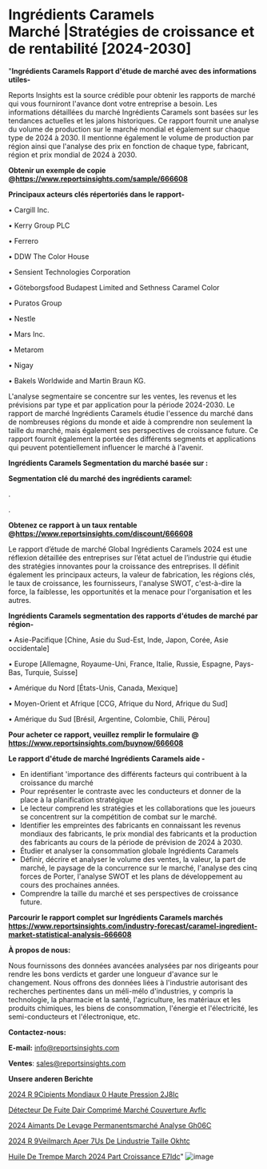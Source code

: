 # Ingrédients Caramels Marché |Stratégies de croissance et de rentabilité [2024-2030]

"<strong>Ingrédients Caramels Rapport d'étude de marché avec des informations utiles-</strong>

Reports Insights est la source crédible pour obtenir les rapports de marché qui vous fourniront l'avance dont votre entreprise a besoin. Les informations détaillées du marché Ingrédients Caramels sont basées sur les tendances actuelles et les jalons historiques. Ce rapport fournit une analyse du volume de production sur le marché mondial et également sur chaque type de 2024 à 2030. Il mentionne également le volume de production par région ainsi que l'analyse des prix en fonction de chaque type, fabricant, région et prix mondial de 2024 à 2030.

<strong><b>Obtenir un exemple de copie @</b></strong><a href=https://www.reportsinsights.com/sample/666608><strong><b>https://www.reportsinsights.com/sample/666608</b></strong></a>

<b>Principaux acteurs clés répertoriés dans le rapport-</b>

<b> </b>• Cargill Inc.

• Kerry Group PLC

• Ferrero

• DDW The Color House

• Sensient Technologies Corporation

• Göteborgsfood Budapest Limited and Sethness Caramel Color

• Puratos Group

• Nestle

• Mars Inc.

• Metarom

• Nigay

• Bakels Worldwide and Martin Braun KG.

L'analyse segmentaire se concentre sur les ventes, les revenus et les prévisions par type et par application pour la période 2024-2030. Le rapport de marché Ingrédients Caramels étudie l'essence du marché dans de nombreuses régions du monde et aide à comprendre non seulement la taille du marché, mais également ses perspectives de croissance future. Ce rapport fournit également la portée des différents segments et applications qui peuvent potentiellement influencer le marché à l'avenir.

<strong>Ingrédients Caramels Segmentation du marché basée sur :</strong>

<strong> Segmentation clé du marché des ingrédients caramel: </strong>

.

.

<strong><b>Obtenez ce rapport à un taux rentable @</b></strong><a href=https://www.reportsinsights.com/discount/666608><strong><b>https://www.reportsinsights.com/discount/666608</b></strong></a>

Le rapport d’étude de marché Global Ingrédients Caramels 2024 est une réflexion détaillée des entreprises sur l’état actuel de l’industrie qui étudie des stratégies innovantes pour la croissance des entreprises. Il définit également les principaux acteurs, la valeur de fabrication, les régions clés, le taux de croissance, les fournisseurs, l'analyse SWOT, c'est-à-dire la force, la faiblesse, les opportunités et la menace pour l'organisation et les autres.

<strong>Ingrédients Caramels segmentation des rapports d'études de marché par région-</strong>

• Asie-Pacifique [Chine, Asie du Sud-Est, Inde, Japon, Corée, Asie occidentale]

• Europe [Allemagne, Royaume-Uni, France, Italie, Russie, Espagne, Pays-Bas, Turquie, Suisse]

• Amérique du Nord [États-Unis, Canada, Mexique]

• Moyen-Orient et Afrique [CCG, Afrique du Nord, Afrique du Sud]

• Amérique du Sud [Brésil, Argentine, Colombie, Chili, Pérou]

<strong>Pour acheter ce rapport, veuillez remplir le formulaire @   <a href=https://www.reportsinsights.com/buynow/666608>https://www.reportsinsights.com/buynow/666608</a></strong>

<strong>Le rapport d'étude de marché Ingrédients Caramels aide -</strong>
<ul>
  <li>En identifiant 'importance des différents facteurs qui contribuent à la croissance du marché</li>
  <li>Pour représenter le contraste avec les conducteurs et donner de la place à la planification stratégique</li>
  <li>Le lecteur comprend les stratégies et les collaborations que les joueurs se concentrent sur la compétition de combat sur le marché.</li>
  <li>Identifier les empreintes des fabricants en connaissant les revenus mondiaux des fabricants, le prix mondial des fabricants et la production des fabricants au cours de la période de prévision de 2024 à 2030.</li>
  <li>Étudier et analyser la consommation globale Ingrédients Caramels</li>
  <li>Définir, décrire et analyser le volume des ventes, la valeur, la part de marché, le paysage de la concurrence sur le marché, l'analyse des cinq forces de Porter, l'analyse SWOT et les plans de développement au cours des prochaines années.</li>
  <li>Comprendre la taille du marché et ses perspectives de croissance future.</li>
</ul>

<strong>Parcourir le rapport complet sur Ingrédients Caramels marchés <a href=https://www.reportsinsights.com/industry-forecast/caramel-ingredient-market-statistical-analysis-666608>https://www.reportsinsights.com/industry-forecast/caramel-ingredient-market-statistical-analysis-666608</a></strong>

<strong>À propos de nous:</strong>

Nous fournissons des données avancées analysées par nos dirigeants pour rendre les bons verdicts et garder une longueur d'avance sur le changement. Nous offrons des données liées à l'industrie autorisant des recherches pertinentes dans un méli-mélo d'industries, y compris la technologie, la pharmacie et la santé, l'agriculture, les matériaux et les produits chimiques, les biens de consommation, l'énergie et l'électricité, les semi-conducteurs et l'électronique, etc.

<strong>Contactez-nous:</strong>

<strong>E-mail:</strong> <a href=mailto:info@reportsinsights.com>info@reportsinsights.com</a>

<strong>Ventes</strong>: <a href=mailto:sales@reportsinsights.com>sales@reportsinsights.com</a>

<strong>Unsere anderen Berichte</strong>

<a href=https://www.linkedin.com/pulse/2024-r%C3%A9cipients-mondiaux-%C3%A0-haute-pression-2j8ic/>2024 R 9Cipients Mondiaux  0 Haute Pression 2J8Ic</a>

<a href=https://www.linkedin.com/pulse/détecteur-de-fuite-dair-comprimé-marché-couverture-avflc/>Détecteur De Fuite Dair Comprimé Marché Couverture Avflc</a>

<a href=https://www.linkedin.com/pulse/2024-aimants-de-levage-permanentsmarché-analyse-gh06c/>2024 Aimants De Levage Permanentsmarché Analyse Gh06C</a>

<a href=https://www.linkedin.com/pulse/2024-r%C3%A9veilmarch%C3%A9-aper%C3%A7us-de-lindustrie-taille-okhtc/>2024 R 9Veilmarch Aper 7Us De Lindustrie Taille Okhtc</a>

<a href=https://www.linkedin.com/pulse/huile-de-trempe-march%C3%A9-2024-part-croissance-e7idc/>Huile De Trempe March 2024 Part Croissance E7Idc</a>"
![image](https://github.com/daminid12/RImarketdynamics/assets/158430485/9d3ee55a-01ca-4620-b633-a86fab8811ab)
